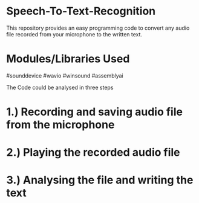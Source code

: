 # Speech-To-Text-Recognition
This repository provides an easy programming code to convert any audio file recorded from your microphone to the written text.

# Modules/Libraries Used
 #sounddevice
 #wavio
 #winsound
 #assemblyai

The Code could be analysed in three steps
 # 1.) Recording and saving audio file from the microphone
 # 2.) Playing the recorded audio file
 # 3.) Analysing the file and writing the text
